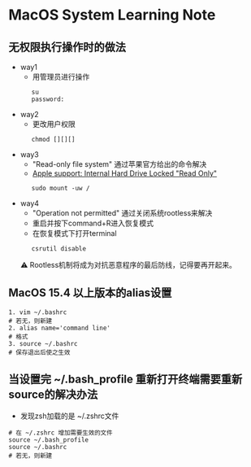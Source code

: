 # MacOS System Learning Note
## 无权限执行操作时的做法
   * way1
      + 用管理员进行操作
      ```vim
         su
         password:
      ```
   * way2
      + 更改用户权限
      ```vim   
         chmod [][][]
      ```
   * way3
      + "Read-only file system" 通过苹果官方给出的命令解决
      + [Apple support: Internal Hard Drive Locked "Read Only"](https://discussions.apple.com/thread/4193178)
     ```vim
        sudo mount -uw /
     ```
   * way4
      + "Operation not permitted" 通过关闭系统rootless来解决
      + 重启并按下command+R进入恢复模式
      + 在恢复模式下打开terminal
      ```vim
         csrutil disable
      ```
      ⚠️ Rootless机制将成为对抗恶意程序的最后防线，记得要再开起来。
## MacOS 15.4 以上版本的alias设置
   ```vim
   1. vim ~/.bashrc
   # 若无，则新建
   2. alias name='command line'
   # 格式
   3. source ~/.bashrc
   # 保存退出后使之生效
   ```
## 当设置完 ~/.bash_profile 重新打开终端需要重新source的解决办法
   * 发现zsh加载的是 ~/.zshrc文件
   ```vim
   # 在 ~/.zshrc 增加需要生效的文件
   source ~/.bash_profile
   source ~/.bashrc
   # 若无，则新建
   ```
   
